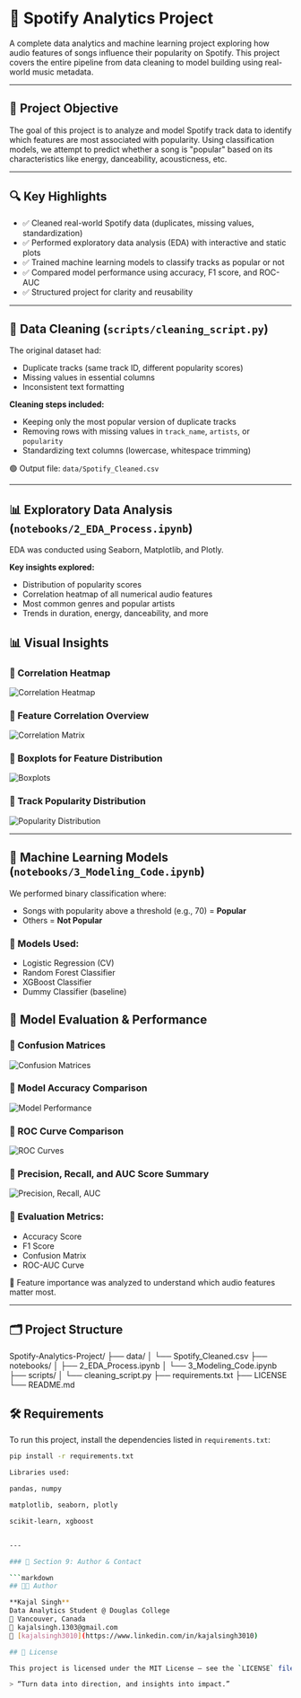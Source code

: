 # 🎵 Spotify Analytics Project

A complete data analytics and machine learning project exploring how audio features of songs influence their popularity on Spotify. This project covers the entire pipeline from data cleaning to model building using real-world music metadata.

---

## 📌 Project Objective

The goal of this project is to analyze and model Spotify track data to identify which features are most associated with popularity. Using classification models, we attempt to predict whether a song is "popular" based on its characteristics like energy, danceability, acousticness, etc.

---

## 🔍 Key Highlights

- ✅ Cleaned real-world Spotify data (duplicates, missing values, standardization)
- ✅ Performed exploratory data analysis (EDA) with interactive and static plots
- ✅ Trained machine learning models to classify tracks as popular or not
- ✅ Compared model performance using accuracy, F1 score, and ROC-AUC
- ✅ Structured project for clarity and reusability

---

## 🧹 Data Cleaning (`scripts/cleaning_script.py`)

The original dataset had:
- Duplicate tracks (same track ID, different popularity scores)
- Missing values in essential columns
- Inconsistent text formatting

**Cleaning steps included:**
- Keeping only the most popular version of duplicate tracks
- Removing rows with missing values in `track_name`, `artists`, or `popularity`
- Standardizing text columns (lowercase, whitespace trimming)

🟢 Output file: `data/Spotify_Cleaned.csv`

---

## 📊 Exploratory Data Analysis (`notebooks/2_EDA_Process.ipynb`)

EDA was conducted using Seaborn, Matplotlib, and Plotly.

**Key insights explored:**
- Distribution of popularity scores
- Correlation heatmap of all numerical audio features
- Most common genres and popular artists
- Trends in duration, energy, danceability, and more

## 📊 Visual Insights

### 🔸 Correlation Heatmap

![Correlation Heatmap](images/Correlation%20HeatMap.png)

### 🔸 Feature Correlation Overview

![Correlation Matrix](images/Correlation.png)

### 🔸 Boxplots for Feature Distribution

![Boxplots](images/Boxplots.png)

### 🔸 Track Popularity Distribution

![Popularity Distribution](images/Distribution%20on%20track%20popularity.png)

---

## 🤖 Machine Learning Models (`notebooks/3_Modeling_Code.ipynb`)

We performed binary classification where:
- Songs with popularity above a threshold (e.g., 70) = **Popular**
- Others = **Not Popular**

### 🔧 Models Used:
- Logistic Regression (CV)
- Random Forest Classifier
- XGBoost Classifier
- Dummy Classifier (baseline)

## 🧪 Model Evaluation & Performance

### 🔸 Confusion Matrices

![Confusion Matrices](images/Confusion%20Matrices.png)

### 🔸 Model Accuracy Comparison

![Model Performance](images/Model%20Performance.png)

### 🔸 ROC Curve Comparison

![ROC Curves](images/ROC%20Curve%20Comparison.png)

### 🔸 Precision, Recall, and AUC Score Summary

![Precision, Recall, AUC](images/precision,%20Recall,%20AUC.png)


### 🧪 Evaluation Metrics:
- Accuracy Score
- F1 Score
- Confusion Matrix
- ROC-AUC Curve

🧠 Feature importance was analyzed to understand which audio features matter most.

---

## 🗂️ Project Structure

Spotify-Analytics-Project/
├── data/
│   └── Spotify_Cleaned.csv
├── notebooks/
│   ├── 2_EDA_Process.ipynb
│   └── 3_Modeling_Code.ipynb
├── scripts/
│   └── cleaning_script.py
├── requirements.txt
├── LICENSE
└── README.md

## 🛠️ Requirements

To run this project, install the dependencies listed in `requirements.txt`:

```bash
pip install -r requirements.txt

Libraries used:

pandas, numpy

matplotlib, seaborn, plotly

scikit-learn, xgboost


---

### 🔹 Section 9: Author & Contact

```markdown
## 👩‍💻 Author

**Kajal Singh**  
Data Analytics Student @ Douglas College  
📍 Vancouver, Canada  
📧 kajalsingh.1303@gmail.com  
🔗 [kajalsingh3010](https://www.linkedin.com/in/kajalsingh3010)

## 📝 License

This project is licensed under the MIT License — see the `LICENSE` file for details.

> “Turn data into direction, and insights into impact.”
